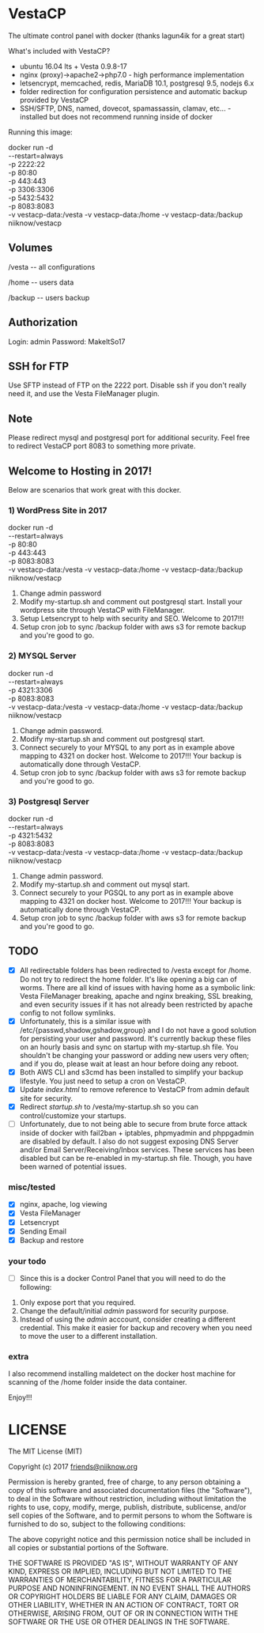 # VestaCP
The ultimate control panel with docker (thanks lagun4ik for a great start)

What's included with VestaCP?
* ubuntu 16.04 lts + Vesta 0.9.8-17
* nginx (proxy)->apache2->php7.0 - high performance implementation
* letsencrypt, memcached, redis, MariaDB 10.1, postgresql 9.5, nodejs 6.x
* folder redirection for configuration persistence and automatic backup provided by VestaCP
* SSH/SFTP, DNS, named, dovecot, spamassassin, clamav, etc... - installed but  does not recommend running inside of docker

Running this image:

docker run -d \
  --restart=always \
  -p 2222:22 \
  -p 80:80 \
  -p 443:443 \
  -p 3306:3306 \
  -p 5432:5432 \
  -p 8083:8083 \
  -v vestacp-data:/vesta -v vestacp-data:/home -v vestacp-data:/backup \
  niiknow/vestacp

## Volumes
/vesta  -- all configurations

/home   -- users data

/backup -- users backup

## Authorization
Login: admin Password: MakeItSo17

## SSH for FTP
Use SFTP instead of FTP on the 2222 port.  Disable ssh if you don't really need it, and use the Vesta FileManager plugin.

## Note
Please redirect mysql and postgresql port for additional security.  Feel free to redirect VestaCP port 8083 to something more private.

## Welcome to Hosting in 2017!
Below are scenarios that work great with this docker.

### 1) WordPress Site in 2017
docker run -d \
  --restart=always \
  -p 80:80 \
  -p 443:443 \
  -p 8083:8083 \
  -v vestacp-data:/vesta -v vestacp-data:/home -v vestacp-data:/backup \
  niiknow/vestacp

1. Change admin password
2. Modify my-startup.sh and comment out postgresql start.  Install your wordpress site through VestaCP with FileManager.
3. Setup Letsencrypt to help with security and SEO.  Welcome to 2017!!!
4. Setup cron job to sync /backup folder with aws s3 for remote backup and you're good to go.

### 2) MYSQL Server
docker run -d \
  --restart=always \
  -p 4321:3306 \
  -p 8083:8083 \
  -v vestacp-data:/vesta -v vestacp-data:/home -v vestacp-data:/backup \
  niiknow/vestacp

1. Change admin password.
2. Modify my-startup.sh and comment out postgresql start.
3. Connect securely to your MYSQL to any port as in example above mapping to 4321 on docker host.  Welcome to 2017!!!  Your backup is automatically done through VestaCP.
4. Setup cron job to sync /backup folder with aws s3 for remote backup and you're good to go.

### 3) Postgresql Server
docker run -d \
  --restart=always \
  -p 4321:5432 \
  -p 8083:8083 \
  -v vestacp-data:/vesta -v vestacp-data:/home -v vestacp-data:/backup \
  niiknow/vestacp

1. Change admin password.
2. Modify my-startup.sh and comment out mysql start.
3. Connect securely to your PGSQL to any port as in example above mapping to 4321 on docker host.  Welcome to 2017!!!  Your backup is automatically done through VestaCP.
4. Setup cron job to sync /backup folder with aws s3 for remote backup and you're good to go.

## TODO
- [x] All redirectable folders has been redirected to /vesta except for /home.  Do not try to redirect the home folder.  It's like opening a big can of worms.  There are all kind of issues with having home as a symbolic link: Vesta FileManager breaking, apache and nginx breaking, SSL breaking, and even security issues if it has not already been restricted by apache config to not follow symlinks.
- [x] Unfortunately, this is a similar issue with /etc/{passwd,shadow,gshadow,group} and I do not have a good solution for persisting your user and password.  It's currently backup these files on an hourly basis and sync on startup with my-startup.sh file.  You shouldn't be changing your password or adding new users very often; and if you do, please wait at least an hour before doing any reboot.
- [x] Both AWS CLI and s3cmd has been installed to simplify your backup lifestyle.  You just need to setup a cron on VestaCP.
- [x] Update *index.html* to remove reference to VestaCP from admin default site for security.
- [x] Redirect *startup.sh* to /vesta/my-startup.sh so you can control/customize your startups.
- [ ] Unfortunately, due to not being able to secure from brute force attack inside of docker with fail2ban + iptables, phpmyadmin and phppgadmin are disabled by default.  I also do not suggest exposing DNS Server and/or Email Server/Receiving/Inbox services.  These services has been disabled but can be re-enabled in my-startup.sh file.  Though, you have been warned of potential issues.

### misc/tested
- [x] nginx, apache, log viewing
- [x] Vesta FileManager
- [x] Letsencrypt
- [x] Sending Email 
- [x] Backup and restore

### your todo
- [ ] Since this is a docker Control Panel that you will need to do the following:

1. Only expose port that you required.
2. Change the default/initial *admin* password for security purpose.
3. Instead of using the *admin* acccount, consider creating a different credential.  This make it easier for backup and recovery when you need to move the user to a different installation.

### extra
I also recommend installing maldetect on the docker host machine for scanning of the /home folder inside the data container.

Enjoy!!!

# LICENSE

The MIT License (MIT)

Copyright (c) 2017 friends@niiknow.org

Permission is hereby granted, free of charge, to any person obtaining a copy of this software and associated documentation files (the "Software"), to deal in the Software without restriction, including without limitation the rights to use, copy, modify, merge, publish, distribute, sublicense, and/or sell copies of the Software, and to permit persons to whom the Software is furnished to do so, subject to the following conditions:

The above copyright notice and this permission notice shall be included in all copies or substantial portions of the Software.

THE SOFTWARE IS PROVIDED "AS IS", WITHOUT WARRANTY OF ANY KIND, EXPRESS OR IMPLIED, INCLUDING BUT NOT LIMITED TO THE WARRANTIES OF MERCHANTABILITY, FITNESS FOR A PARTICULAR PURPOSE AND NONINFRINGEMENT. IN NO EVENT SHALL THE AUTHORS OR COPYRIGHT HOLDERS BE LIABLE FOR ANY CLAIM, DAMAGES OR OTHER LIABILITY, WHETHER IN AN ACTION OF CONTRACT, TORT OR OTHERWISE, ARISING FROM, OUT OF OR IN CONNECTION WITH THE SOFTWARE OR THE USE OR OTHER DEALINGS IN THE SOFTWARE.